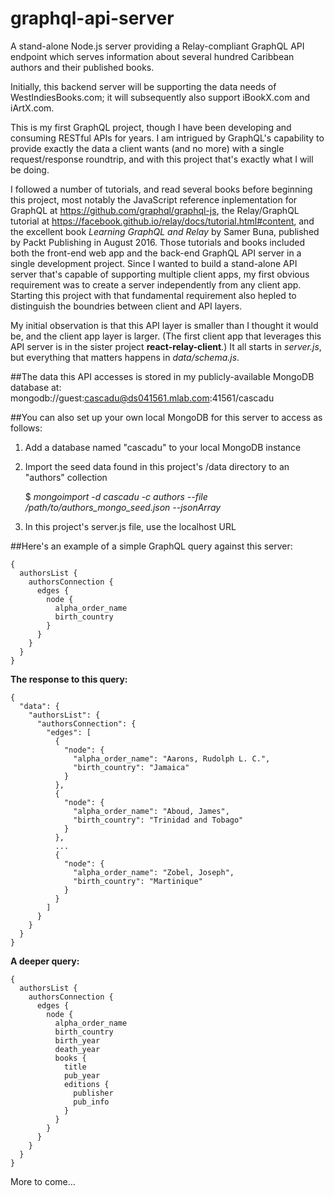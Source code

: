 # graphql-api-server

A stand-alone Node.js server providing a Relay-compliant GraphQL API endpoint which serves information about several hundred Caribbean authors and their published books.

Initially, this backend server will be supporting the data needs of WestIndiesBooks.com; it will subsequently also support iBookX.com and iArtX.com.

This is my first GraphQL project, though I have been developing and consuming RESTful APIs for years. I am intrigued by GraphQL's capability to provide exactly the data a client wants (and no more) with a single request/response roundtrip, and with this project that's exactly what I will be doing.

I followed a number of tutorials, and read several books before beginning this project, most notably the JavaScript reference inplementation for GraphQL at https://github.com/graphql/graphql-js, the Relay/GraphQL tutorial at https://facebook.github.io/relay/docs/tutorial.html#content, and the excellent book *Learning GraphQL and Relay* by Samer Buna, published by Packt Publishing in August 2016. Those tutorials and books included both the front-end web app and the back-end GraphQL API server in a single development project. Since I wanted to build a stand-alone API server that's capable of supporting multiple client apps, my first obvious requirement was to create a server independently from any client app. Starting this project with that fundamental requirement also hepled to distinguish the boundries between client and API layers.

My initial observation is that this API layer is smaller than I thought it would be, and the client app layer is larger. (The first client app that leverages this API server is in the sister project **react-relay-client**.) It all starts in *server.js*, but everything that matters happens in *data/schema.js*.


##The data this API accesses is stored in my publicly-available MongoDB database at:
    mongodb://guest:cascadu@ds041561.mlab.com:41561/cascadu


##You can also set up your own local MongoDB for this server to access as follows:

1. Add a database named "cascadu" to your local MongoDB instance
2. Import the seed data found in this project's /data directory to an "authors" collection

    $ *mongoimport -d cascadu -c authors --file /path/to/authors_mongo_seed.json --jsonArray*

3. In this project's server.js file, use the localhost URL


##Here's an example of a simple GraphQL query against this server:

    {
      authorsList {
        authorsConnection {
          edges {
            node {
              alpha_order_name
              birth_country
            }
          }
        }
      }
    }

**The response to this query:**

    {
      "data": {
        "authorsList": {
          "authorsConnection": {
            "edges": [
              {
                "node": {
                  "alpha_order_name": "Aarons, Rudolph L. C.",
                  "birth_country": "Jamaica"
                }
              },
              {
                "node": {
                  "alpha_order_name": "Aboud, James",
                  "birth_country": "Trinidad and Tobago"
                }
              },
              ...
              {
                "node": {
                  "alpha_order_name": "Zobel, Joseph",
                  "birth_country": "Martinique"
                }
              }
            ]
          }
        }
      }
    }

**A deeper query:**

    {
      authorsList {
        authorsConnection {
          edges {
            node {
              alpha_order_name
              birth_country
              birth_year
              death_year
              books {
                title
                pub_year
                editions {
                  publisher
                  pub_info
                }
              }
            }
          }
        }
      }
    }


More to come...